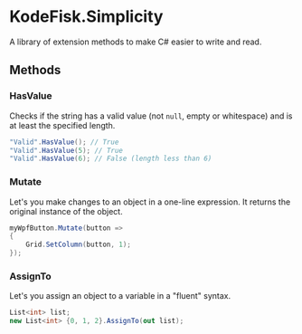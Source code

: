 # KodeFisk.Simplicity

A library of extension methods to make C# easier to write and read.

## Methods

### HasValue

Checks if the string has a valid value (not `null`, empty or whitespace) and is at least the specified length.

```C#
"Valid".HasValue(); // True
"Valid".HasValue(5); // True
"Valid".HasValue(6); // False (length less than 6)
```

### Mutate

Let's you make changes to an object in a one-line expression. It returns the original instance of the object.

```C#
myWpfButton.Mutate(button =>
{
    Grid.SetColumn(button, 1);
});
```

### AssignTo

Let's you assign an object to a variable in a "fluent" syntax.

```C#
List<int> list;
new List<int> {0, 1, 2}.AssignTo(out list);
```

